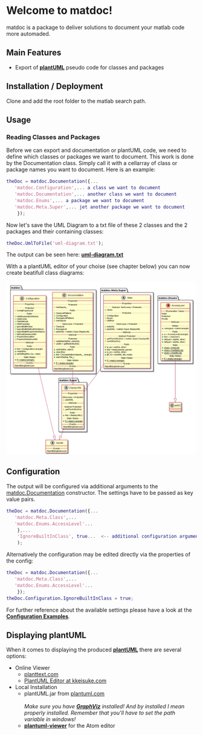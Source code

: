 # Welcome to matdoc!

matdoc is a package to deliver solutions to document your matlab code more automaded.

## Main Features

* Export of **[plantUML](http://www.plantuml.com)** pseudo code for classes and packages

## Installation / Deployment

Clone and add the root folder to the matlab search path.

## Usage

### Reading Classes and Packages

Before we can export and documentation or plantUML code, we need to define which classes or packages we want to document. This work is done by the Documentation class. Simply call it with a cellarray of class or package names you want to document. Here is an example:

```matlab
theDoc = matdoc.Documentation({...
   'matdoc.Configuration',... a class we want to document
   'matdoc.Documentation',... another class we want to document
   'matdoc.Enums',... a package we want to document
   'matdoc.Meta.Super',... jet another package we want to document
    });
```

Now let's save the UML Diagram to a txt file of these 2 classes and the 2 packages and their containing classes:

```matlab
theDoc.UmlToFile('uml-diagram.txt');
```

The output can be seen here: **[uml-diagram.txt](doc/uml-examples/uml-diagram.txt)**

With a a plantUML editor of your choise (see chapter below) you can now create beatifull class diagrams:

![uml-diagram.png](doc/uml-examples/uml-diagram.png)

## Configuration

The output will be configured via additional arguments to the [matdoc.Documentation](+matdoc/Documentation.m) constructor. The settings have to be passed as key value pairs.

```matlab
theDoc = matdoc.Documentation({...
   'matdoc.Meta.Class',...
   'matdoc.Enums.AccessLevel'...
    },...
    'IgnoreBuiltInClass', true...  <-- additional configuration arguments
    );
```

Alternatively the configuration may be edited directly via the properties of the config:

```matlab
theDoc = matdoc.Documentation({...
   'matdoc.Meta.Class',...
   'matdoc.Enums.AccessLevel'...
    });
theDoc.Configuration.IgnoreBuiltInClass = true;
```

For further reference about the available settings please have a look at the **[Configuration Examples](doc/Configuration-examples.md)**.

## Displaying plantUML

When it comes to displaying the produced **[plantUML](http://www.plantuml.com)** there are several options:

* Online Viewer
  - [planttext.com](https://www.planttext.com/)
  - [PlantUML Editor at kkeisuke.com](https://plantuml-editor.kkeisuke.com/)
* Local Installation
  - plantUML.jar from [plantuml.com](http://plantuml.com/download)<br /><br />
    *Make sure you have **[GraphViz](https://graphviz.gitlab.io/)** installed!
    And by installed I mean properly installed. Remember that you'll have to set the path variable in windows!*
  - **[plantuml-viewer](https://atom.io/packages/plantuml-viewer)** for the Atom editor